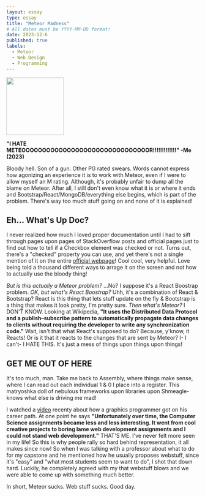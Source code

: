 ```yaml
---
layout: essay
type: essay
title: "Meteor Madness"
# All dates must be YYYY-MM-DD format!
date: 2023-12-6
published: true
labels:
  - Meteor
  - Web Design
  - Programming
---
```


<img width="150px" class="rounded float-start pe-4" src="../img/meteor_strike.jpg">

__"I HATE METEOOOOOOOOOOOOOOOOOOOOOOOOOOOOOOOR!!!!!!!!!!!!!" -Me (2023)__

Bloody hell. Son of a gun. Other PG rated swears. Words cannot express how agonizing an experience it is to work with Meteor, even if I were to allow myself an M rating. Although, it's probably unfair to dump all the blame on Meteor. After all, I still don't even know what it is or where it ends and Bootstrap/React/MongoDB/everything else begins, which is part of the problem. There's way too much stuff going on and none of it is explained!

## Eh... What's Up Doc?

I never realized how much I loved proper documentation until I had to sift through pages upon pages of StackOverflow posts and official pages just to find out how to tell if a Checkbox element was checked or not. Turns out, there's a "checked" property you can use, and yet there's not a single mention of it on the entire [official webpage](https://react-bootstrap.netlify.app/docs/forms/checks-radios/)! Cool cool, very helpful. Love being told a thousand different ways to arrage it on the screen and not how to actually use the bloody thing!

*But is this actually a Meteor problem?* ...No? I suppose it's a React Boostrap problem. *OK, but what's React Boostrap?* Uhh, it's a combination of React & Bootstrap? React is this thing that lets stuff update on the fly & Bootstrap is a thing that makes it look pretty, I'm pretty sure. *Then what's Meteor?* I DON'T KNOW. 
Looking at Wikipedia,
__"It uses the Distributed Data Protocol and a publish–subscribe pattern to automatically propagate data changes to clients without requiring the developer to write any synchronization code."__
Wait, isn't that what React's supposed to do? Because, y'know, it Reacts! Or is it that it reacts to the changes that are sent by Meteor? I- I can't- I HATE THIS. It's just a mess of things upon things upon things!

## GET ME OUT OF HERE

It's too much, man. Take me back to Assembly, where things make sense, where I can read out each individual 1 & 0 I place into a register. This matryoshka doll of nebulous frameworks upon libraries upon Shmeagle-knows what else is driving me mad!

I watched a [video](https://www.youtube.com/watch?v=O-2viBhLTqI) recenty about how a graphics programmer got on his career path. At one point he says
__"Unfortunately over time, the Computer Science assignments became less and less interesting. It went from cool creative projects to boring lame web development assignments and I could not stand web development."__
THAT'S ME. I've never felt more seen in my life! So this is why people rally so hard behind representation, it all makes since now! So when I was talking with a professor about what to do for my capstone and he mentioned how he usually proposes webstuff, since it's "easy" and "what most students seem to want to do", I shot that down hard. Luckily, he completely agreed with my that webstuff blows and we were able to come up with something much better.

In short, Meteor sucks. Web stuff sucks. Good day.